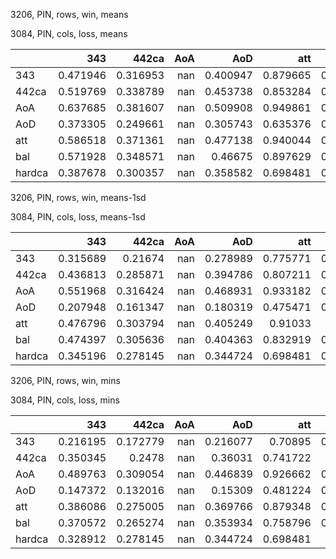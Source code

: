 3206, PIN, rows, win, means

3084, PIN, cols, loss, means

|        |      343 |    442ca |   AoA |      AoD |      att |      bal |   hardca |
|:-------|---------:|---------:|------:|---------:|---------:|---------:|---------:|
| 343    | 0.471946 | 0.316953 |   nan | 0.400947 | 0.879665 | 0.418092 | 0.526045 |
| 442ca  | 0.519769 | 0.338789 |   nan | 0.453738 | 0.853284 | 0.537713 | 0.445507 |
| AoA    | 0.637685 | 0.381607 |   nan | 0.509908 | 0.949861 | 0.569097 | 0.584827 |
| AoD    | 0.373305 | 0.249661 |   nan | 0.305743 | 0.635376 | 0.364725 | 0.328515 |
| att    | 0.586518 | 0.371361 |   nan | 0.477138 | 0.940044 | 0.519294 | 0.592239 |
| bal    | 0.571928 | 0.348571 |   nan | 0.46675  | 0.897629 | 0.533349 | 0.504049 |
| hardca | 0.387678 | 0.300357 |   nan | 0.358582 | 0.698481 | 0.415469 | 0.362    |

3206, PIN, rows, win, means-1sd

3084, PIN, cols, loss, means-1sd

|        |      343 |    442ca |   AoA |      AoD |      att |      bal |   hardca |
|:-------|---------:|---------:|------:|---------:|---------:|---------:|---------:|
| 343    | 0.315689 | 0.21674  |   nan | 0.278989 | 0.775771 | 0.247718 | 0.353015 |
| 442ca  | 0.436813 | 0.285871 |   nan | 0.394786 | 0.807211 | 0.439038 | 0.3538   |
| AoA    | 0.551968 | 0.316424 |   nan | 0.468931 | 0.933182 | 0.445178 | 0.500155 |
| AoD    | 0.207948 | 0.161347 |   nan | 0.180319 | 0.475471 | 0.199808 | 0.209489 |
| att    | 0.476796 | 0.303794 |   nan | 0.405249 | 0.91033  | 0.37831  | 0.495318 |
| bal    | 0.474397 | 0.305636 |   nan | 0.404363 | 0.832919 | 0.417177 | 0.396233 |
| hardca | 0.345196 | 0.278145 |   nan | 0.344724 | 0.698481 | 0.332862 | 0.293908 |

3206, PIN, rows, win, mins

3084, PIN, cols, loss, mins

|        |      343 |    442ca |   AoA |      AoD |      att |      bal |   hardca |
|:-------|---------:|---------:|------:|---------:|---------:|---------:|---------:|
| 343    | 0.216195 | 0.172779 |   nan | 0.216077 | 0.70895  | 0.180912 | 0.238597 |
| 442ca  | 0.350345 | 0.2478   |   nan | 0.36031  | 0.741722 | 0.36031  | 0.26255  |
| AoA    | 0.489763 | 0.309054 |   nan | 0.446839 | 0.926662 | 0.434984 | 0.445319 |
| AoD    | 0.147372 | 0.132016 |   nan | 0.15309  | 0.481224 | 0.141138 | 0.153085 |
| att    | 0.386086 | 0.275005 |   nan | 0.369766 | 0.879348 | 0.343742 | 0.402888 |
| bal    | 0.370572 | 0.265274 |   nan | 0.353934 | 0.758796 | 0.354589 | 0.294772 |
| hardca | 0.328912 | 0.278145 |   nan | 0.344724 | 0.698481 | 0.33666  | 0.275383 |

